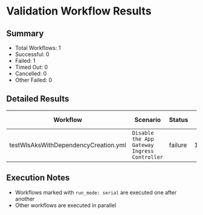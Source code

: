 # Validation Workflow Results

## Summary
- Total Workflows: 1
- Successful: 0
- Failed: 1
- Timed Out: 0
- Cancelled: 0
- Other Failed: 0

## Detailed Results

| Workflow | Scenario | Status | Duration | Run URL |
|----------|----------|---------|-----------|----------|
| testWlsAksWithDependencyCreation.yml | `Disable the App Gateway Ingress Controller` | failure | 1h:2m:58s | [View Run](https://github.com/azure-javaee/weblogic-azure/actions/runs/16712864968) |


## Execution Notes
- Workflows marked with `run_mode: serial` are executed one after another
- Other workflows are executed in parallel
